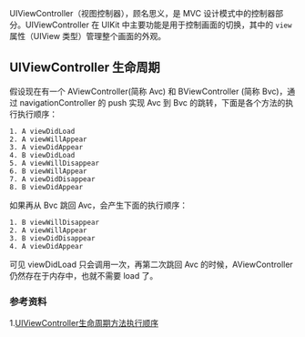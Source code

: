 UIViewController（视图控制器），顾名思义，是 MVC 设计模式中的控制器部分。UIViewController 在 UIKit 中主要功能是用于控制画面的切换，其中的 `view` 属性（UIView 类型）管理整个画面的外观。

## UIViewController 生命周期

假设现在有一个 AViewController(简称 Avc) 和 BViewController (简称 Bvc)，通过 navigationController 的 push 实现 Avc 到 Bvc 的跳转，下面是各个方法的执行执行顺序：

    1. A viewDidLoad  
    2. A viewWillAppear  
    3. A viewDidAppear  
    4. B viewDidLoad  
    5. A viewWillDisappear  
    6. B viewWillAppear  
    7. A viewDidDisappear  
    8. B viewDidAppear  

如果再从 Bvc 跳回 Avc，会产生下面的执行顺序：

    1. B viewWillDisappear  
    2. A viewWillAppear  
    3. B viewDidDisappear  
    4. A viewDidAppear  
    
可见 viewDidLoad 只会调用一次，再第二次跳回 Avc 的时候，AViewController 仍然存在于内存中，也就不需要 load 了。

### 参考资料

1.[UIViewController生命周期方法执行顺序](blog.csdn.net/fanjunxi1990/article/details/16940271)